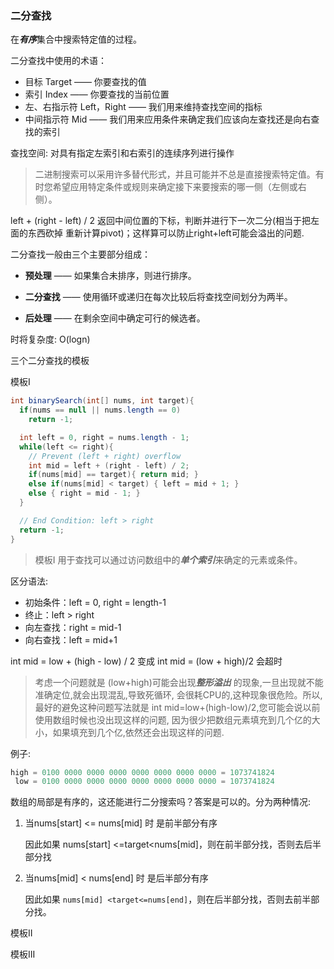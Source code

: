 ### 二分查找

在***有序***集合中搜索特定值的过程。

二分查找中使用的术语：

- 目标 Target —— 你要查找的值
- 索引 Index —— 你要查找的当前位置
- 左、右指示符 Left，Right —— 我们用来维持查找空间的指标
- 中间指示符 Mid —— 我们用来应用条件来确定我们应该向左查找还是向右查找的索引

查找空间: 对具有指定左索引和右索引的连续序列进行操作

> 二进制搜索可以采用许多替代形式，并且可能并不总是直接搜索特定值。有时您希望应用特定条件或规则来确定接下来要搜索的哪一侧（左侧或右侧）。



left + (right - left) / 2 返回中间位置的下标，判断并进行下一次二分(相当于把左面的东西砍掉 重新计算pivot)；这样算可以防止right+left可能会溢出的问题.



二分查找一般由三个主要部分组成：

- **预处理** —— 如果集合未排序，则进行排序。

- **二分查找** —— 使用循环或递归在每次比较后将查找空间划分为两半。

- **后处理** —— 在剩余空间中确定可行的候选者。

时将复杂度: O(logn)



三个二分查找的模板

模板I

```java
int binarySearch(int[] nums, int target){
  if(nums == null || nums.length == 0)
    return -1;

  int left = 0, right = nums.length - 1;
  while(left <= right){
    // Prevent (left + right) overflow
    int mid = left + (right - left) / 2;
    if(nums[mid] == target){ return mid; }
    else if(nums[mid] < target) { left = mid + 1; }
    else { right = mid - 1; }
  }

  // End Condition: left > right
  return -1;
}
```

> 模板I 用于查找可以通过访问数组中的***单个索引***来确定的元素或条件。

区分语法:

- 初始条件：left = 0, right = length-1
- 终止：left > right
- 向左查找：right = mid-1
- 向右查找：left = mid+1



int mid = low + (high - low) / 2 变成 int mid = (low + high)/2 会超时

> 考虑一个问题就是 (low+high)可能会出现***整形溢出*** 的现象,一旦出现就不能准确定位,就会出现混乱,导致死循环,  会很耗CPU的,这种现象很危险。所以, 最好的避免这种问题写法就是   int  mid=low+(high-low)/2,您可能会说以前使用数组时候也没出现这样的问题,  因为很少把数组元素填充到几个亿的大小，如果填充到几个亿,依然还会出现这样的问题.  

例子:

```java
high = 0100 0000 0000 0000 0000 0000 0000 0000 = 1073741824
 low = 0100 0000 0000 0000 0000 0000 0000 0000 = 1073741824
```



数组的局部是有序的，这还能进行二分搜索吗？答案是可以的。分为两种情况:

1. 当nums[start] <= nums[mid] 时 是前半部分有序

   因此如果 nums[start] <=target<nums[mid]，则在前半部分找，否则去后半部分找

2. 当nums[mid] < nums[end] 时 是后半部分有序

   因此如果 `nums[mid] <target<=nums[end]`，则在后半部分找，否则去前半部分找。

















模板II

模板III



























